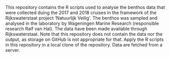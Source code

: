 This repository contains the R scripts used to analyse the benthos data that were collected duing the 2017 and 2018 cruises in the framework of the Rijkswaterstaat project 'Natuurlijk Veilig'. The benthos was sampled and analysed in the laboratory by Wageningen Marine Research (responsible research Ralf van Hal). The data have been made available through Rijkswaterstaat.
Note that this repository does not contain the data nor the output, as storage on GitHub is not appropriate for that. Apply the R scripts in this repository in a local clone of the repository. Data are fetched from a server.
